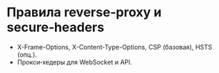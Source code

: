 # Правила reverse‑proxy и secure‑headers

- X-Frame-Options, X-Content-Type-Options, CSP (базовая), HSTS (опц.).
- Прокси‑хедеры для WebSocket и API.
